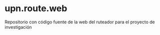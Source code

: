 # upn.route.web
Repositorio con código fuente de la web del ruteador para el proyecto de investigación
